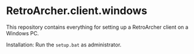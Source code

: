 # RetroArcher.client.windows

This repository contains everything for setting up a RetroArcher client on a Windows PC.

Installation: Run the `setup.bat` as administrator.
